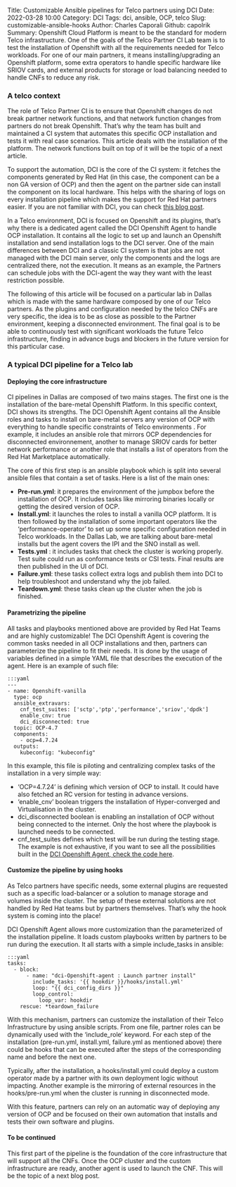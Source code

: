 Title: Customizable Ansible pipelines for Telco partners using DCI
Date: 2022-03-28 10:00
Category: DCI
Tags: dci, ansible, OCP, telco
Slug: customizable-ansible-hooks
Author: Charles Caporali
Github: capolrik
Summary: Openshift Cloud Platform is meant to be the standard for modern Telco infrastructure. One of the goals of the Telco Partner CI Lab team is to test the installation of Openshift with all the requirements needed for Telco workloads. For one of our main partners, it means installing/upgrading an Openshift platform, some extra operators to handle specific hardware like SRIOV cards, and external products for storage or load balancing needed to handle CNFs to reduce any risk.

### A telco context

The role of Telco Partner CI is to ensure that Openshift changes do not break partner network functions, and that network function changes from partners do not break Openshift. That’s why the team has built and maintained a CI system that automates this specific OCP installation and tests it with real case scenarios. This article deals with the installation of the platform. The network functions built on top of it will be the topic of a next article.

To support the automation, DCI is the core of the CI system: it fetches the components generated by Red Hat (in this case, the component can be a non GA version of OCP) and then the agent on the partner side can install the component on its local hardware. This helps with the sharing of logs on every installation pipeline which makes the support for Red Hat partners easier. If you are not familiar with DCI, you can check [this blog post](https://blog.distributed-ci.io/introduction-to-the-red-hat-distributed-ci.html).

In a Telco environment, DCI is focused on Openshift and its plugins, that’s why there is a dedicated agent called the DCI Openshift Agent to handle OCP installation. It contains all the logic to set up and launch an Openshift installation and send installation logs to the DCI server. One of the main differences between DCI and a classic CI system is that jobs are not managed with the DCI main server, only the components and the logs are centralized there, not the execution. It means as an example, the Partners can schedule jobs with the DCI-agent the way they want with the least restriction possible.

The following of this article will be focused on a particular lab in Dallas which is made with the same hardware composed by one of our Telco partners. As the plugins and configuration needed by the telco CNFs are very specific, the idea is to be as close as possible to the Partner environment, keeping a disconnected environment. The final goal is to be able to continuously test with significant workloads the future Telco infrastructure, finding in advance bugs and blockers in the future version for this particular case.

### A typical DCI pipeline for a Telco lab

#### Deploying the core infrastructure

CI pipelines in Dallas are composed of two mains stages. The first one is the installation of the bare-metal Openshift Platform. In this specific context, DCI shows its strengths. The DCI Openshift Agent contains all the Ansible roles and tasks to install on bare-metal servers any version of OCP with everything to handle specific constraints of Telco environments . For example, it includes an ansible role that mirrors OCP dependencies for disconnected environnement, another to manage SRIOV cards for better network performance or another role that installs a list of operators from the Red Hat Marketplace automatically.

The core of this first step is an ansible playbook which is split into several ansible files that contain a set of tasks. Here is a list of the main ones:

- **Pre-run.yml**: it prepares the environment of the jumpbox before the installation of OCP. It includes tasks like mirroring binaries locally or getting the desired version of OCP.
- **Install.yml**: it launches the roles to install a vanilla OCP platform. It is then followed by the installation of some important operators like the ‘performance-operator’ to set up some specific configuration needed in Telco workloads. In the Dallas Lab, we are talking about bare-metal installs but the agent covers the IPI and the SNO install as well.
- **Tests.yml** : it includes tasks that check the cluster is working properly. Test suite could run as conformance tests or CSI tests. Final results are then published in the UI of DCI.
- **Failure.yml**: these tasks collect extra logs and publish them into DCI to help troubleshoot and understand why the job failed.
- **Teardown.yml**: these tasks clean up the cluster when the job is finished.

#### Parametrizing the pipeline

All tasks and playbooks mentioned above are provided by Red Hat Teams and are highly customizable! The DCI Openshift Agent is covering the common tasks needed in all OCP installations and then, partners can parameterize the pipeline to fit their needs. It is done by the usage of variables defined in a simple YAML file that describes the execution of the agent. Here is an example of such file:

    :::yaml
    ---
    - name: Openshift-vanilla
      type: ocp
      ansible_extravars:
        cnf_test_suites: ['sctp','ptp','performance','sriov','dpdk']
        enable_cnv: true
        dci_disconnected: true
      topic: OCP-4.7
      components:
        - ocp=4.7.24
      outputs:
        kubeconfig: "kubeconfig"

In this example, this file is piloting and centralizing complex tasks of the installation in a very simple way:

- ‘OCP=4.7.24’ is defining which version of OCP to install. It could have also fetched an RC version for testing in advance versions.
- ‘enable_cnv’ boolean triggers the installation of Hyper-converged and Virtualisation in the cluster.
- dci_disconnected boolean is enabling an installation of OCP without being connected to the internet. Only the host where the playbook is launched needs to be connected.
- cnf_test_suites defines which test will be run during the testing stage.
  The example is not exhaustive, if you want to see all the possibilities built in the [DCI Openshift Agent, check the code here](https://github.com/redhat-cip/dci-Openshift-agent).

#### Customize the pipeline by using hooks

As Telco partners have specific needs, some external plugins are requested such as a specific load-balancer or a solution to manage storage and volumes inside the cluster. The setup of these external solutions are not handled by Red Hat teams but by partners themselves. That’s why the hook system is coming into the place!

DCI Openshift Agent allows more customization than the parameterized of the installation pipeline. It loads custom playbooks written by partners to be run during the execution. It all starts with a simple include_tasks in ansible:

    :::yaml
    tasks:
      - block:
          - name: "dci-Openshift-agent : Launch partner install"
            include_tasks: '{{ hookdir }}/hooks/install.yml'
            loop: "{{ dci_config_dirs }}"
            loop_control:
              loop_var: hookdir
        rescue: *teardown_failure

With this mechanism, partners can customize the installation of their Telco Infrastructure by using ansible scripts. From one file, partner roles can be dynamically used with the ‘include_role’ keyword. For each step of the installation (pre-run.yml, install.yml, failure.yml as mentioned above) there could be hooks that can be executed after the steps of the corresponding name and before the next one.

Typically, after the installation, a hooks/install.yml could deploy a custom operator made by a partner with its own deployment logic without impacting. Another example is the mirroring of external resources in the hooks/pre-run.yml when the cluster is running in disconnected mode.

With this feature, partners can rely on an automatic way of deploying any version of OCP and be focused on their own automation that installs and tests their own software and plugins.

#### To be continued

This first part of the pipeline is the foundation of the core infrastructure that will support all the CNFs. Once the OCP cluster and the custom infrastructure are ready, another agent is used to launch the CNF. This will be the topic of a next blog post.
